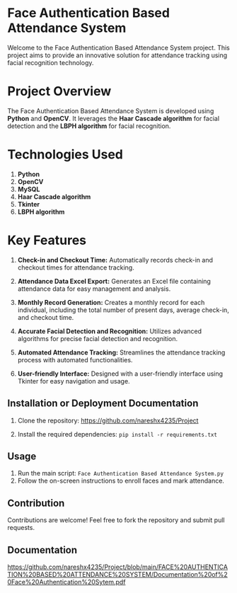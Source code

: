 # Face Authentication Based Attendance System
Welcome to the Face Authentication Based Attendance System project.
This project aims to provide an innovative solution for attendance tracking using facial recognition technology.

# Project Overview
The Face Authentication Based Attendance System is developed using **Python** and **OpenCV**. 
It leverages the **Haar Cascade algorithm** for facial detection and the **LBPH algorithm** for facial recognition.

# Technologies Used
1. **Python**
2. **OpenCV**
3. **MySQL**
4. **Haar Cascade algorithm**
5. **Tkinter**
6. **LBPH algorithm**

# Key Features
1. **Check-in and Checkout Time:**  Automatically records check-in and checkout times for attendance tracking.

2. **Attendance Data Excel Export:** Generates an Excel file containing attendance data for easy management and analysis.

3. **Monthly Record Generation:** Creates a monthly record for each individual, including the total number of present days, average check-in, and checkout time.

4. **Accurate Facial Detection and Recognition:** Utilizes advanced algorithms for precise facial detection and recognition.

5. **Automated Attendance Tracking:** Streamlines the attendance tracking process with automated functionalities.

6. **User-friendly Interface:** Designed with a user-friendly interface using Tkinter for easy navigation and usage.

## Installation or Deployment Documentation 
1. Clone the repository: https://github.com/nareshx4235/Project

2. Install the required dependencies: `pip install -r requirements.txt`

## Usage
1. Run the main script: `Face Authentication Based Attendance System.py`
2. Follow the on-screen instructions to enroll faces and mark attendance.

## Contribution
Contributions are welcome! Feel free to fork the repository and submit pull requests.

## Documentation 
https://github.com/nareshx4235/Project/blob/main/FACE%20AUTHENTICATION%20BASED%20ATTENDANCE%20SYSTEM/Documentation%20of%20Face%20Authentication%20Sytem.pdf

